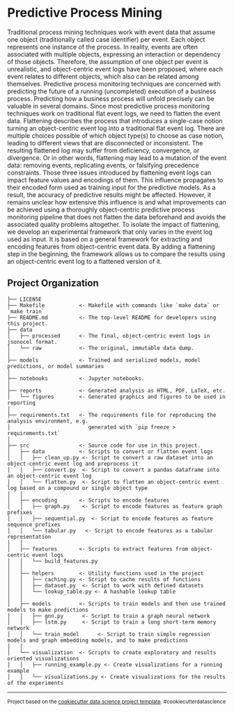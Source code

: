 Predictive Process Mining
==============================

Traditional process mining techniques work with event data that assume one object (traditionally
called case identifier) per event. Each object represents one instance of the
process. In reality, events are often associated with multiple objects, expressing an interaction
or dependency of those objects. Therefore, the assumption of one object per event
is unrealistic, and object-centric event logs have been proposed, where each event relates
to different objects, which also can be related among themselves. Predictive process monitoring
techniques are concerned with predicting the future of a running (uncompleted)
execution of a business process. Predicting how a business process will unfold precisely
can be valuable in several domains. Since most predictive process monitoring techniques
work on traditional flat event logs, we need to flatten the event data. Flattening describes
the process that introduces a single-case notion turning an object-centric event log into a
traditional flat event log. There are multiple choices possible of which object type(s) to
choose as case notion, leading to different views that are disconnected or inconsistent. The
resulting flattened log may suffer from deficiency, convergence, or divergence. Or in other
words, flattening may lead to a mutation of the event data: removing events, replicating
events, or falsifying precedence constraints. Those three issues introduced by flattening
event logs can impact feature values and encodings of them. This influence propagates to
their encoded form used as training input for the predictive models. As a result, the accuracy
of predictive results might be affected. However, it remains unclear how extensive this
influence is and what improvements can be achieved using a thoroughly object-centric predictive
process monitoring pipeline that does not flatten the data beforehand and avoids
the associated quality problems altogether.
To isolate the impact of flattening, we develop an experimental framework that only varies
in the event log used as input. It is based on a general framework for extracting and encoding
features from object-centric event data. By adding a flattening step in the beginning,
the framework allows us to compare the results using an object-centric event log to a
flattened version of it.

Project Organization
------------

    ├── LICENSE
    ├── Makefile           <- Makefile with commands like `make data` or `make train`
    ├── README.md          <- The top-level README for developers using this project.
    ├── data
    │   ├── processed      <- The final, object-centric event logs in jsonocel format.
    │   └── raw            <- The original, immutable data dump.
    │
    ├── models             <- Trained and serialized models, model predictions, or model summaries
    │
    ├── notebooks          <- Jupyter notebooks.
    │
    ├── reports            <- Generated analysis as HTML, PDF, LaTeX, etc.
    │   └── figures        <- Generated graphics and figures to be used in reporting
    │
    ├── requirements.txt   <- The requirements file for reproducing the analysis environment, e.g.
    │                         generated with `pip freeze > requirements.txt`
    │
    ├── src                <- Source code for use in this project.
    │   ├── data           <- Scripts to convert or flatten event logs
    │   │   ├── clean_up.py <- Script to convert a raw dataset into an object-centric event log and preprocess it
    │   │   ├── convert.py  <- Script to convert a pandas dataframe into an object-centric event log
    │   │   └── flatten.py  <- Script to flatten an object-centric event log based on a compound or single object type
    │   │
    │   ├── encoding       <- Scripts to encode features
    │   │   ├── graph.py    <- Script to encode features as feature graph prefixes
    │   │   ├── sequential.py  <- Script to encode features as feature sequence prefixes
    │   │   └── tabular.py   <- Script to encode features as a tabular representation
    │   │
    │   ├── features       <- Scripts to extract features from object-centric event logs
    │   │   └── build_features.py
    │   │
    │   ├── helpers        <- Utility functions used in the project
    │   │   ├── caching.py <- Script to cache results of functions
    │   │   ├── dataset.py  <- Script to work with defined datasets
    │   │   └── lookup_table.py <- A hashable lookup table
    │   │
    │   ├── models         <- Scripts to train models and then use trained models to make predictions
    │   │   ├── gnn.py      <- Script to train a graph neural network
    │   │   ├── lstm.py     <- Script to train a long short-term memory network
    │   │   └── train_model      <- Script to train simple regression models and graph embedding models, and to make predictions
    │   │
    │   └── visualization  <- Scripts to create exploratory and results oriented visualizations
    │   │   ├── running_example.py <- Create visualizations for a running example
    │   │   └── visualizations.py <- Create visualizations for the results of the experiments


--------

<p><small>Project based on the <a target="_blank" href="https://drivendata.github.io/cookiecutter-data-science/">cookiecutter data science project template</a>. #cookiecutterdatascience</small></p>

